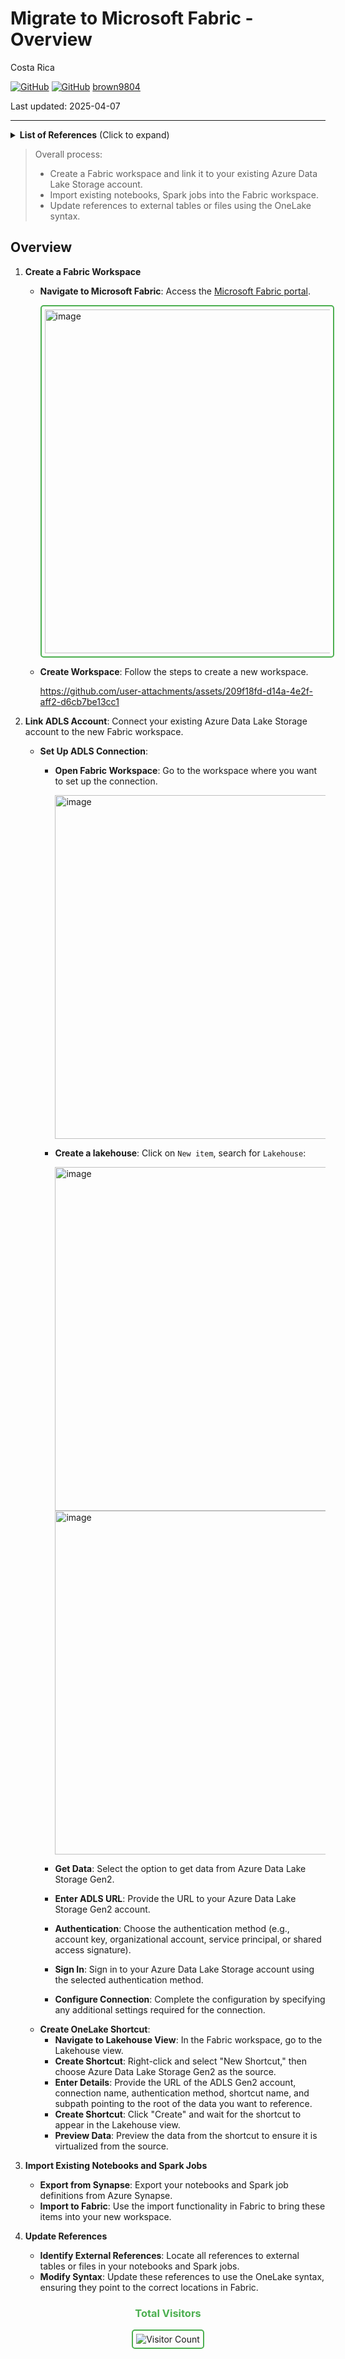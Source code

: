 # Migrate to Microsoft Fabric - Overview 

 Costa Rica

[![GitHub](https://badgen.net/badge/icon/github?icon=github&label)](https://github.com)
[![GitHub](https://img.shields.io/badge/--181717?logo=github&logoColor=ffffff)](https://github.com/)
[brown9804](https://github.com/brown9804)

Last updated: 2025-04-07

----------

<details>
<summary><b>List of References</b> (Click to expand)</summary>

- [Migrating from Azure Synapse Spark to Fabric](https://learn.microsoft.com/en-us/fabric/data-engineering/migrate-synapse-overview)
- [Migration planning: Azure Synapse Analytics dedicated SQL pools to Fabric Data Warehouse](https://learn.microsoft.com/en-us/fabric/data-warehouse/migration-synapse-dedicated-sql-pool-warehouse#prepare-for-migration)

</details>

> Overall process: <br/>
> - Create a Fabric workspace and link it to your existing Azure Data Lake Storage account. <br/>
> - Import existing notebooks, Spark jobs into the Fabric workspace. <br/>
> - Update references to external tables or files using the OneLake syntax.

 ## Overview 
 
1. **Create a Fabric Workspace**
   - **Navigate to Microsoft Fabric**: Access the [Microsoft Fabric portal](https://app.fabric.microsoft.com/).

        <img width="550" alt="image" src="https://github.com/user-attachments/assets/191672f9-e7b0-460b-aa23-886fa105f97e" style="border: 2px solid #4CAF50; border-radius: 5px; padding: 5px;"/>

   - **Create Workspace**: Follow the steps to create a new workspace.

        https://github.com/user-attachments/assets/209f18fd-d14a-4e2f-aff2-d6cb7be13cc1

2. **Link ADLS Account**: Connect your existing Azure Data Lake Storage account to the new Fabric workspace.
      - **Set Up ADLS Connection**:
          - **Open Fabric Workspace**: Go to the workspace where you want to set up the connection.

              <img width="550" alt="image" src="https://github.com/user-attachments/assets/f4c87199-0d61-4db6-accd-27608d2257be" />

          - **Create a lakehouse**: Click on `New item`, search for `Lakehouse`:

              <img width="550" alt="image" src="https://github.com/user-attachments/assets/602b5d88-b1bc-44ff-9a0e-a3c6ddc15527">

              <img width="550" alt="image" src="https://github.com/user-attachments/assets/9b807c02-2111-4277-8e97-be0b08212ee6" />

          - **Get Data**: Select the option to get data from Azure Data Lake Storage Gen2.
          - **Enter ADLS URL**: Provide the URL to your Azure Data Lake Storage Gen2 account.
          - **Authentication**: Choose the authentication method (e.g., account key, organizational account, service principal, or shared access signature).
          - **Sign In**: Sign in to your Azure Data Lake Storage account using the selected authentication method.
          - **Configure Connection**: Complete the configuration by specifying any additional settings required for the connection.
      - **Create OneLake Shortcut**:
          - **Navigate to Lakehouse View**: In the Fabric workspace, go to the Lakehouse view.
          - **Create Shortcut**: Right-click and select "New Shortcut," then choose Azure Data Lake Storage Gen2 as the source.
          - **Enter Details**: Provide the URL of the ADLS Gen2 account, connection name, authentication method, shortcut name, and subpath pointing to the root of the data you want to reference.
          - **Create Shortcut**: Click "Create" and wait for the shortcut to appear in the Lakehouse view.
          - **Preview Data**: Preview the data from the shortcut to ensure it is virtualized from the source.
2. **Import Existing Notebooks and Spark Jobs**
   - **Export from Synapse**: Export your notebooks and Spark job definitions from Azure Synapse.
   - **Import to Fabric**: Use the import functionality in Fabric to bring these items into your new workspace.
3. **Update References**
   - **Identify External References**: Locate all references to external tables or files in your notebooks and Spark jobs.
   - **Modify Syntax**: Update these references to use the OneLake syntax, ensuring they point to the correct locations in Fabric.



<div align="center">
  <h3 style="color: #4CAF50;">Total Visitors</h3>
  <img src="https://profile-counter.glitch.me/brown9804/count.svg" alt="Visitor Count" style="border: 2px solid #4CAF50; border-radius: 5px; padding: 5px;"/>
</div>
